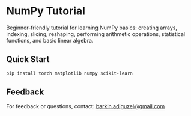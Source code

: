 # NumPy Tutorial

Beginner-friendly tutorial for learning NumPy basics: creating arrays, indexing, slicing, reshaping, performing arithmetic operations, statistical functions, and basic linear algebra.

## Quick Start

```bash
pip install torch matplotlib numpy scikit-learn
```
## Feedback

For feedback or questions, contact: [barkin.adiguzel@gmail.com](mailto:barkin.adiguzel@gmail.com)
